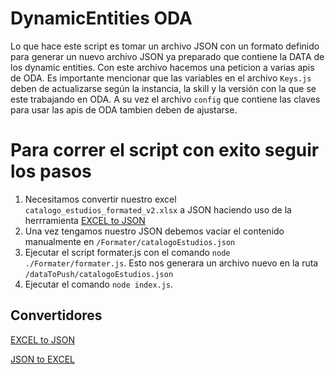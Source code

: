# DynamicEntities ODA

Lo que hace este script es tomar un archivo JSON con un formato definido para generar un nuevo archivo JSON ya preparado que contiene la DATA de los dynamic entities. Con este archivo hacemos una peticion a varias apis de ODA. Es importante mencionar que las variables en el archivo ```Keys.js``` deben de actualizarse según la instancia, la skill y la versión con la que se este trabajando en ODA. A su vez el archivo ```config``` que contiene las claves para usar las apis de ODA tambien deben de ajustarse.

# Para correr el script con exito seguir los pasos

1. Necesitamos convertir nuestro excel ```catalogo_estudios_formated_v2.xlsx``` a JSON haciendo uso de la herrramienta [EXCEL to JSON](https://beautifytools.com/excel-to-json-converter.php)
2. Una vez tengamos nuestro JSON debemos vaciar el contenido manualmente en ```/Formater/catalogoEstudios.json```
3. Ejecutar el script formater.js con el comando ```node ./Formater/formater.js```. Esto nos generara un archivo nuevo en la ruta ```/dataToPush/catalogoEstudios.json```
4. Ejecutar el comando ```node index.js```.
## Convertidores

[EXCEL to JSON](https://beautifytools.com/excel-to-json-converter.php)

[JSON to EXCEL](https://data.page/json/csv)